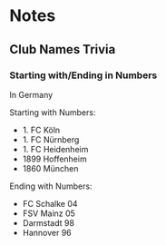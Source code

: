 # Notes

## Club Names Trivia

### Starting with/Ending in Numbers

In Germany

Starting with Numbers:
- 1\. FC Köln
- 1\. FC Nürnberg
- 1\. FC Heidenheim
- 1899 Hoffenheim
- 1860 München

Ending with Numbers:
- FC Schalke 04
- FSV Mainz 05
- Darmstadt 98
- Hannover 96

